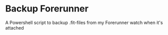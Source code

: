 # Backup Forerunner
A Powershell script to backup .fit-files from my Forerunner watch when it's attached
